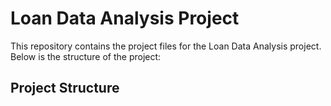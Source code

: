 # Loan Data Analysis Project

This repository contains the project files for the Loan Data Analysis project. Below is the structure of the project:

## Project Structure

